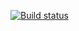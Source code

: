 [![Build status](https://ci.appveyor.com/api/projects/status/uvhjyf1rrnjrptm1?svg=true)](https://ci.appveyor.com/project/dieweltverbrennt/ajs-matchers)